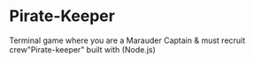 # Pirate-Keeper
 Terminal game where you are a Marauder Captain & must recruit crew"Pirate-keeper" built with (Node.js)
